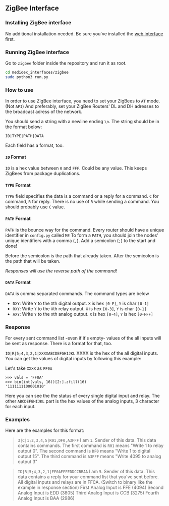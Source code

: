 ## ZigBee Interface

### Installing ZigBee interface

No additional installation needed.  Be sure you've installed the [web interface](../web) first.

### Running ZigBee interface

Go to `zigbee` folder inside the repository and run it as root.

```sh
cd medioex_interfaces/zigbee
sudo python3 run.py
```

### How to use

In order to use ZigBee interface, you need to set your ZigBees to `AT` mode. (Not `API`)
And preferably, set your ZigBee Routers' DL and DH adresses to the broadcast adress of the network.

You should send a string with a newline ending `\n`. The string should be in the format below:

`ID|TYPE|PATH|DATA`

Each field has a format, too.

#### `ID` Format

`ID` is a hex value between `0` and `FFF`. Could be any value. This keeps ZigBees from package duplications.

#### `TYPE` Format

`TYPE` field specifies the data is a command or a reply for a command. `C` for command, `R` for reply.
There is no use of `R` while sending a command. You should probably use `C` value.

#### `PATH` Format

`PATH` is the bounce way for the command. Every router should have a unique identifier in `config.py` called `ME`
To form a `PATH`, you should join the nodes' unique identifiers with a comma (`,`). Add a semicolon (`;`) to the start and done!

Before the semicolon is the path that already taken.
After the semicolon is the path that will be taken.

*Responses will use the reverse path of the command!*

#### `DATA` Format

`DATA` is comma separated commands. The command types are below

- `DXY`: Write `Y` to the `X`th digital output. `X` is hex `[0-F]`, `Y` is char `[0-1]`
- `RXY`: Write `Y` to the `X`th relay output. `X` is hex `[0-3]`, `Y` is char `[0-1]`
- `AXY`: Write `Y` to the `X`th analog output. `X` is hex `[0-4]`, `Y` is hex `[0-FFF]`

### Response

For every sent command list -even if it's empty- values of the all inputs will be sent as response.
There is a format for that, too.

`ID|R|5;4,3,2,1|XXXXABCDEFGHIJKL`
XXXX is the hex of the all digital inputs.
You can get the values of digital inputs by following this example:

Let's take `XXXX` as `FF0A`

```
>>> vals = 'FF0A'
>>> bin(int(vals, 16))[2:].zfill(16)
'1111111100001010'
```

Here you can see the the status of every single digital input and relay.
The other `ABCDEFGHIJKL` part is the hex values of the analog inputs, 3 character for each input.


### Examples

Here are the examples for this format:

> `3|C|1;2,3,4,5|R01,DF0,A3FFF`
  I am `1`. Sender of this data.
  This data contains commands.
  The first command is `R01` means "Write 1 to relay output 0".
  The second command is `DF0` means "Write 1 to digital output 15".
  The third command is `A3FFF` means "Write 4095 to analog output 3"


> `ID|R|5;4,3,2,1|FF0AFFEEDDCCBBAA`
  I am `5`. Sender of this data.
  This data contains a reply for your command list that you've sent before.
  All digital inputs and relays are in FF0A. (Switch to binary like the example in response section)
  First Analog Input is FFE (4094)
  Second Analog Input is EDD (3805)
  Third Analog Input is CCB (3275)
  Fourth Analog Input is BAA (2986)
